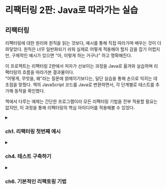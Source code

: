 # 리팩터링 2판: Java로 따라가는 실습


## 리팩터링
리팩터링에 대한 원리와 원칙을 읽는 것보다, 예시를 통해 직접 따라가며 배우는 것이 더 와닿았다. 원칙은 너무 일반화되기 쉬워 실제로 어떻게 적용해야 할지 감을 잡기 어렵지만, 구체적인 예시가 있으면 "아, 이렇게 하는 거구나" 하고 명확해진다.

이 프로젝트는 리팩터링 2판에서 저자가 선보이는 과정을 Java로 옮겨와 실습하며 리팩터링의 흐름을 따라가본 결과물이다. <br>
"어떻게, 무엇을, 왜"라는 질문에 얽매이기보다는, 일단 실습을 통해 손으로 익히는 데 초점을 맞췄다. 책의 JavaScript 코드를 Java로 변환하면서, 각 단계별로 테스트를 추가해 동작을 확인했다.

책에서 다루는 예제는 간단한 프로그램이라 모든 리팩터링 기법을 전부 적용할 필요는 없지만, 이 과정을 통해 리팩터링의 핵심 아이디어를 적용해볼 수 있었다.

<details> 
<summary><h3>ch1. 리팩터링 첫번째 예시</h3></summary>
## 시나리오
> 다양한 연극을 외주로 받아 공연하는 **극단**을 배경으로 한다.

- 각 공연은 장르(`tragedy`, `comedy`)와 관객 수에 따라 **비용**을 책정한다.
- 고객에게는 **포인트**를 지급하여 다음 공연에서 **할인** 혜택을 제공한다.

### 1. 공연 요청 처리:
  - 고객이 공연을 요청하면, 연극의 장르와 관객 규모를 기준으로 비용을 계산한다.
  - 현재 극단은 두 가지 장르(비극, 희극)만 공연한다.

### 2. 비용 책정 로직:
  - 비극: 기본료 $400 + 관객 30명 초과 시 인원당 $10 추가.
  - 희극: 기본료 $300 + 관객 20명 초과 시 $100 + 초과 인원당 $5 + 전체 관객 수당 $3 추가.

### 3. 포인트 제도:
  - 공연료와 별개로 포인트를 지급한다.
  - 기본: 관객 30명 초과 시 초과 인원만큼 포인트 적립.

### 4. 희극 추가: 관객 5명당 1포인트 추가.
  - 포인트는 다음 공연 의뢰 시 할인에 사용할 수 있다.

### 5. 청구서 출력:
  - 고객명, 공연별 비용, 총액, 적립 포인트를 포함한 청구서를 생성한다.

## 리팩터링 과정
이 프로젝트는 책의 JavaScript 코드를 Java로 변환하며, 단계별로 리팩터링을 적용한 결과를 보여준다.
각 단계는 JUnit 테스트로 검증되며, `@RefactoringStage` 애너테이션을 활용해 리팩터링 단계를 구분했다.
모든 테스트에 동일한 결과를 검증할 수 있도록 `assertStatementContains(result)`를 구성했다.

### 1. 리팩터링 전: 단일 메서드의 복잡한 로직
- 파일: [`BaseStatementTest.statement()`](https://github.com/Almondshin/Refactoring2/blob/886ae00d2bc3019c3424cc718d6643b1fa47fa4f/src/test/java/org/refactoring/patterns/Refactoring2/BaseStatementTest.java#L59)
- 특징: 모든 계산(비용, 포인트)과 출력 형식이 하나의 메서드에 얽혀 있다.
- 문제점: 로직이 뒤엉켜 수정이 어렵고, 가독성이 떨어진다.

### 2. 1차 리팩터링: 메서드 분리
- 파일: [`BaseStatementTest.statementRefactored1()`](https://github.com/Almondshin/Refactoring2/blob/886ae00d2bc3019c3424cc718d6643b1fa47fa4f/src/test/java/org/refactoring/patterns/Refactoring2/BaseStatementTest.java#L114)
- 변경점:
    - amountFor: 공연별 비용 계산 분리.
    - volumeCreditsFor: 포인트 계산 분리.
    - totalAmount, totalVolumeCredits: 합계 계산 분리.
- 효과: 로직이 모듈화되어 가독성이 좋아지고, 개별 기능 수정이 쉬워졌다.

### 3. 2차 리팩터링: 메서드 분리
- 파일: [`BaseStatementTest.statementRefactored2()`](https://github.com/Almondshin/Refactoring2/blob/886ae00d2bc3019c3424cc718d6643b1fa47fa4f/src/test/java/org/refactoring/patterns/Refactoring2/BaseStatementTest.java#L194)
- 변경점:
  - createStatementData: 데이터를 준비하는 계산 단계 분리.
  - renderPlainText: 출력 형식을 담당.
  - EnrichedPerformance: 공연별 데이터를 구조화.
- 효과: 계산 로직과 출력 형식이 독립적으로 구성, 다른 포맷으로 확장이 쉬워졌다.

### 4. 3차 리팩터링: 다형성 활용
- 파일: [`BaseStatementTest.statementRefactored3()`](https://github.com/Almondshin/Refactoring2/blob/886ae00d2bc3019c3424cc718d6643b1fa47fa4f/src/test/java/org/refactoring/patterns/Refactoring2/BaseStatementTest.java#L283)
- 변경점:
  - PerformanceCalculator 추상 클래스를 도입.
  - TragedyCalculator, ComedyCalculator 서브클래스로 장르별 계산 분리.
- 효과: 새로운 장르 추가 시 서브클래스만 만들면 되므로 확장성이 높아졌다.

## 프로젝트 구조
- [`BaseStatementTest.java`](src/test/java/org/refactoring/patterns/Refactoring2/BaseStatementTest.java): 리팩터링 단계별 메서드와 테스트 포함.
- [`RefactoringStage.java`](src/test/java/org/refactoring/patterns/Refactoring2/RefactoringStage.java): 테스트 단계 구분을 위한 애너테이션.
- [`RefactoringStageExtension.java`](src/test/java/org/refactoring/patterns/Refactoring2/RefactoringStageExtension.java): 테스트 실행 시간 측정 및 단계별 로그 출력.
- [`JavaScript 원본`](src/test/javascript/org/refactoring/patterns/refactoring): refactoring1.js, refactoring2.js, refactoring3.js 등으로 각 단계별 참고.

## 프로젝트 구성

| 파일 | 설명 |
|------|------|
| [`BaseStatementTest.java`](src/test/java/org/refactoring/patterns/Refactoring2/BaseStatementTest.java) | 모든 리팩터링 단계 구현 및 테스트 포함 |
| [`RefactoringStage.java`](src/test/java/org/refactoring/patterns/Refactoring2/RefactoringStage.java) | 리팩터링 단계 구분용 애노테이션 |
| [`RefactoringStageExtension.java`](src/test/java/org/refactoring/patterns/Refactoring2/RefactoringStageExtension.java) | 테스트 실행 시간 측정 및 단계 로그 출력 |
| [`base.js`](src/test/javascript/org/refactoring/patterns/base.js) | 리팩토링 전 JS 버전|
| [`refactoring1.js`](src/test/javascript/org/refactoring/patterns/refactoring/refactoring1.js) | 1단계 JS 버전 |
| [`refactoring2.js`](src/test/javascript/org/refactoring/patterns/refactoring/refactoring2.js) | 2단계 JS 버전 |
| [`refactoring3.js`](src/test/javascript/org/refactoring/patterns/refactoring/refactoring3.js) | 3단계 JS 버전 |
| [`test.js`](src/test/javascript/org/refactoring/patterns/test.js) | JS 전체 테스트 |


```js
> Task :compileJava UP-TO-DATE
> Task :processResources UP-TO-DATE
> Task :classes UP-TO-DATE
> Task :compileTestJava UP-TO-DATE
> Task :processTestResources NO-SOURCE
> Task :testClasses UP-TO-DATE
=== Refactoring Step: "Before" Test Start ===

리팩토링 전 결과:
청구 내역 (고객명: BigCo)
Hamlet: $650.00 (55석)
As You Like It: $580.00 (35석)
Othello: $500.00 (40석)
총액: $1,730.00
적립 포인트: 47점

실행 시간: 15ms
=== Refactoring Step : "Before" Test End ===
=== Refactoring Step: "Refactored1" Test Start ===

1차 리팩토링 결과:
청구 내역 (고객명: BigCo)
Hamlet: $650.00 (55석)
As You Like It: $580.00 (35석)
Othello: $500.00 (40석)
총액: $1,730.00
적립 포인트: 47점

실행 시간: 1ms
=== Refactoring Step : "Refactored1" Test End ===
=== Refactoring Step: "Refactored2" Test Start ===

2차 리팩토링 결과:
청구 내역 (고객명: BigCo)
Hamlet: $650.00 (55석)
As You Like It: $580.00 (35석)
Othello: $500.00 (40석)
총액: $1,730.00
적립 포인트: 47점

실행 시간: 5ms
=== Refactoring Step : "Refactored2" Test End ===
=== Refactoring Step: "CalculatorSubclass" Test Start ===

3차 리팩토링 결과:
청구 내역 (고객명: BigCo)
Hamlet: $650.00 (55석)
As You Like It: $580.00 (35석)
Othello: $500.00 (40석)
총액: $1,730.00
적립 포인트: 47점

실행 시간: 1ms
=== Refactoring Step : "CalculatorSubclass" Test End ===
> Task :test
BUILD SUCCESSFUL in 2s
4 actionable tasks: 1 executed, 3 up-to-date
오후 8:27:14: Execution finished ':test --tests "org.refactoring.patterns.Refactoring2.BaseStatementTest"'.
```

</details>

<details> 
<summary><h3>ch4. 테스트 구축하기</h3></summary>

리팩터링을 제대로 하려면, 테스트 스위트가 뒷바침 되어야 한다.
좋은 테스트를 작성하는 일은 개발 효율을 높여준다.

> 테스트는 단순히 동작 확인을 넘어서,
> **"디자인 방향을 잡고, 디버깅 시간을 줄이며, 회귀 버그를 방지"** 하는 데 도움을 준다.


자가 테스트 코드의 가치 <br>
- 현재 상황을 빠르게 파악할 수 있게 도와준다.
- 설계에 대한 고민을 구체화할 수 있다.
- 대부분의 시간을 디버깅이 아닌 검증에 집중할 수 있다.

> 📌 모든 테스트는 완전히 자동화되어야 하며, 결과까지 자동으로 검사되게 구성해야 한다.

## 회귀 버그 방지

**회귀 버그**란 이전까지 잘 작동하던 기능이 변경 후 문제가 생기는 현상이다.  
리팩터링은 코드 내부 구조를 변경하는 작업이므로, 이를 방지하기 위해 테스트가 반드시 필요하다.

---

## 테스트 프레임워크의 등장

- 켄트 벡과 에릭 감마는 스몰토크 단위 테스트 프레임워크를 Java로 포팅했고,  
  그 결과물이 바로 **JUnit**이다.

- JUnit은 자바 생태계에서 TDD와 단위 테스트의 핵심 도구로 자리잡았다.


---

## 테스트 주도 개발 (TDD)

> 테스트 → 코드 → 리팩터링 순서로 짧은 주기를 반복하며 개발한다.

1. **통과하지 못할 테스트 작성**

2. **해당 테스트를 통과시키는 최소한의 코드 작성**

3. **중복 제거, 네이밍 개선 등 리팩터링 진행**


이 주기를 반복함으로써, 코드 품질과 안정성을 동시에 확보할 수 있다.

---

## 실습 예제 개요

이번 장에서는 비즈니스 로직 코드로 다음 두 클래스를 사용한다:

|클래스|설명|
|---|---|
|`Producer`|생산자 한 명을 표현|
|`Province`|지역 전체를 표현, 여러 생산자를 포함|

- `Province` 객체는 JSON 형식의 데이터로부터 생성된다.

- 테스트를 통해 수익, 수요, 잉여 생산량 등 다양한 로직을 검증할 수 있다.


---

## 테스트 작성 원칙

- **"실패해야 할 상황에서는 반드시 실패하게 만들어야 한다."**

- 문제가 생길 가능성이 높은 **경계 조건**은 집중적으로 테스트해야 한다.

- **버그 리포트가 발생하면**, 해당 버그를 드러내는 테스트를 가장 먼저 작성해야 한다.

- 전체 테스트는 **최소 하루 1회 이상** 실행하는 습관을 들이자.


---

## 테스트의 목적

> 테스트는 코드가 "정상 동작한다"는 것을 보장하려는 게 아니다.  
> 오히려 **"문제가 생길 수 있는 지점"을 빠르게 파악하기 위한 도구**다.

- 즉, **위험요소 중심으로 테스트를 구성**해야 한다.

- 테스트 커버리지가 높다고 해서 무조건 좋은 것은 아니다.

  - 커버리지보다 **의도된 실패 케이스를 잡는 힘**이 중요하다.



</details>


<details>
<summary><h3>ch6. 기본적인 리팩토링 기법</h3></summary>

> 리팩터링의 핵심은 **작은 스텝**으로 진행하며, 테스트로 기능 변화가 없음을 확인하는 것이다.

## 주요 리팩토링 기법

###  변수 캡슐화
- **설명**: 변수에 직접 접근하는 대신 getter/setter를 통해 캡슐화하여 내부 상태를 보호하고, 접근 제어를 강화한다. getter가 **복제본을 반환**하면 불변성을 보장해 스레드 안전성과 예측 가능성을 높인다.
- **예제**:
  ```java
  public class Order {
      private List<String> items = new ArrayList<>();

      // 복제본 반환으로 불변성 보장
      public List<String> getItems() {
          return new ArrayList<>(items); // 방어적 복사
          // 또는 return Collections.unmodifiableList(items); // 읽기 전용 래퍼
      }

      public void addItem(String item) {
          items.add(item);
      }
  }
  ```
  ```java
  // DTO로 불변 객체 설계
  public record OrderDTO(String id, List<String> items) {
      public OrderDTO {
          items = List.copyOf(items); // 불변 컬렉션
      }
  }
  ```
- **실무 관점**:
  - **장점**: 복제본을 반환하면 객체 내부 상태가 외부에서 바뀌는 걸 막을 수 있어서, 멀티스레드 환경이나 캐시처럼 공유되는 데이터에서는 안정성 측면에서 유리함. 도메인 설계에서도 값 자체가 바뀌면 안 되는 상황(예: 금융, 인증 토큰 등)에 잘 맞음.
  - **단점**: 무조건 복제하면 성능 부담 생김. 특히 대용량 컬렉션을 매번 복사하게 되면 GC 압박도 커지고, 불필요한 오브젝트 생성을 유발해서 오히려 병목이 생기기도 함. 그래서 대부분의 REST API 서버처럼 요청-응답 단위 트랜잭션이 짧고, 공유 상태가 거의 없는 구조에서는 굳이 복제본 안 쓰는 게 보통임.
  - **적용 기준**: 컬렉션(List, Map)을 반환할 땐 외부에서 수정될 가능성을 차단하려고 Collections.unmodifiableList()나 복사본 반환하는 경우가 많음. 반면에 도메인 객체는 애초에 불변으로 설계하는 게 일반적이라 record나 Lombok의 @Value 같은 걸로 처리함.
    ```java
    @Service
    public class UserService {
        public UserDTO getUser(String id) {
            User user = userRepository.findById(id).orElseThrow();
            return new UserDTO(user.getId(), user.getName()); // 복사본 반환
        }
    }
    ```
  - **팁**: 복제할지 말지는 팀 컨벤션으로 정해두는 게 좋음. 예: "컬렉션은 무조건 불변 래퍼로 감싸기"처럼 룰을 정해두면 혼선 줄일 수 있음. 그리고 진짜 민감한 경우엔 JMeter 같은 걸로 성능 체크해서 결정하는 게 안정적.

### 매개변수 객체 만들기
- **설명**: 관련 있는 여러 개의 파라미터(예: startDate, endDate, customerId)를 하나의 객체로 묶어서 가독성 높이고, 검증 로직도 같이 담아서 재사용성과 안정성 챙기는 방식. 특히 파라미터가 3개 이상 넘어가면 객체로 만드는것을 추천
- **예제**:
  ```java
  // 리팩터링 전
  public BigDecimal calculateInvoice(LocalDate startDate, LocalDate endDate, String customerId) {
      // 계산 로직
      return BigDecimal.ZERO;
  }

  // 리팩터링 후: 매개변수 객체 사용
  public record InvoiceParameters(LocalDate startDate, LocalDate endDate, String customerId) {
      public InvoiceParameters {
          Objects.requireNonNull(startDate, "startDate must not be null");
          Objects.requireNonNull(endDate, "endDate must not be null");
          Objects.requireNonNull(customerId, "customerId must not be null");
      }
  }

  public BigDecimal calculateInvoice(InvoiceParameters params) {
      // 계산 로직
      return BigDecimal.ZERO;
  }
  ```
  ```java
  public record CreateOrderRequest(String customerId, LocalDate orderDate, BigDecimal amount) {
      public CreateOrderRequest {
          Objects.requireNonNull(customerId, "customerId must not be null");
          Objects.requireNonNull(orderDate, "orderDate must not be null");
          Objects.requireNonNull(amount, "amount must not be null");
      }
  }

  @RestController
  public class OrderController {
      @PostMapping("/orders")
      public ResponseEntity<?> createOrder(@RequestBody CreateOrderRequest request) {
          // 주문 처리
          return ResponseEntity.ok().build();
      }
  }
  ```
- **실무 관점**:
  - **장점**: 타입 안정성과 도메인 의미 명확화(예: `String` 대신 `UserName`). Spring REST API에서 DTO로 파라미터 간소화.
  - **한계**: 단순 메서드에서는 오버엔지니어링. 객체 생성 비용은 고성능 요구사항(예: Spring Batch)에서 부담.
  - **적용 기준**: 파라미터 3개 이상이거나 여러 메서드에서 반복되면 객체로 묶음. 공통 검증 로직은 `ValidationUtils`로 분리.
    ```java
    public class ValidationUtils {
        public static boolean isValidName(String value) {
            return value != null && value.matches("[a-zA-Z]+");
        }
    }
    ```
  - **실무 사례**: DDD에서 Value Object(예: `Name`, `OrderId`)로 도메인 모델 강화. 유저/그룹 이름 검증 예시:
    ```java
    public record Name(String value) {
        public Name {
            if (value == null || !value.matches("[a-zA-Z]+")) {
                throw new IllegalArgumentException("Invalid name");
            }
        }
    }

    @Service
    public class ValidationService {
        public boolean validateName(Name name) {
            return true; // 검증은 생성자에서 처리
        }
    }
    ```
  - **팁**: IntelliJ의 "Extract Parameter Object"로 리팩토링 시도, 테스트로 안전성 검증. 팀 내 DTO 사용 기준을 따름.

### 단계 쪼개기 (Split Phase)
- **설명**: 복잡한 로직을 명확한 단계로 분리해 가독성과 유지보수성을 높인다. 중간 데이터 구조를 사용해 단계 간 데이터 전달 명확화.
- **예제**:
  ```java
  public class Compiler {
      public String compile(String source) {
          List<String> tokens = tokenize(source); // 1단계: 토큰화
          SyntaxTree tree = parse(tokens);       // 2단계: 구문 분석
          return generate(tree);                 // 3단계: 코드 생성
      }

      private List<String> tokenize(String source) { /* 토큰화 로직 */ return List.of(); }
      private SyntaxTree parse(List<String> tokens) { /* 파싱 로직 */ return new SyntaxTree(); }
      private String generate(SyntaxTree tree) { /* 코드 생성 로직 */ return ""; }
  }

  record SyntaxTree() {}
  ```
- **실무 관점**:
  - **장점**: 단계별 디버깅 용이, 복잡한 로직(예: 데이터 파이프라인)에서 유용.
  - **한계**: 중간 데이터 구조의 복잡성 증가. 단순 로직에서는 불필요한 추상화.
  - **적용 기준**: 로직이 여러 변환 단계를 거치거나, 테스트/디버깅이 어려운 경우 적용.
  - **실무 사례**: Spring Batch의 ETL(Extract-Transform-Load) 프로세스에서 단계 분리.
    ```java
    @Component
    public class DataProcessor {
        public List<ProcessedData> process(List<RawData> rawData) {
            List<ExtractedData> extracted = extract(rawData); // 1단계
            return transform(extracted);                      // 2단계
        }

        private List<ExtractedData> extract(List<RawData> rawData) { /* 추출 */ return List.of(); }
        private List<ProcessedData> transform(List<ExtractedData> data) { /* 변환 */ return List.of(); }
    }
    ```
  - **팁**: 중간 데이터 구조는 `record`로 간결히 정의, 테스트로 각 단계 검증.

- **테스트 기반 안정성**: JUnit 테스트로 리팩터링 전/후 동일 동작 확인, 작은 스텝 진행.
- **IDE 활용**: IntelliJ 단축키(Alt+Shift+R)로 작업.
- **이름 짓기**: 추출된 함수/변수에 적절한 이름 부여로 가독성과 의도 전달.
- **변수 캡슐화**: 복제본 반환(Immutable) vs. 원본 참조, 성능과 불변성 트레이드오프.
- **매개변수 객체 만들기**: 타입 안정성 vs. 불필요한 데이터 전달, 도메인 특화 vs. 범용성 판단.
- **단계 쪼개기**: 중간 데이터 구조의 복잡성 문제, 컴파일러 같은 복잡 로직에서 유용.
- **리팩터링 기준**: 메서드 라인 수 같은 기계적 기준보다 코드 변화 후 판단, 테스트로 롤백 가능.

## 실습 예제 개요
- **목표**: 책의 JavaScript 예제를 Java로 변환, JUnit 테스트로 검증.
- **대상**: 송장 계산, 데이터 검증 등 간단한 비즈니스 로직에 리팩터링 기법 적용.
- **구성**:
  - 함수 추출: 복잡한 계산 로직을 메서드로 분리.
  - 변수 캡슐화: 내부 상태 보호, getter로 복제본 반환.
  - 매개변수 객체: 연관 파라미터를 DTO/Value Object로 묶음.
  - 단계 쪼개기: 데이터 처리 파이프라인을 단계별로 분리.
- **예제 코드**:
  ```java
  // 송장 계산 리팩터링
  public class InvoiceService {
      public BigDecimal calculate(InvoiceParameters params) {
          // 단계 쪼개기 적용
          AmountData amountData = computeAmount(params);
          return adjustAmount(amountData);
      }

      private AmountData computeAmount(InvoiceParameters params) { /* 계산 */ return new AmountData(); }
      private BigDecimal adjustAmount(AmountData data) { /* 조정 */ return BigDecimal.ZERO; }
  }

  record InvoiceParameters(LocalDate startDate, LocalDate endDate, String customerId) {}
  record AmountData() {}
  ```
  
- **테스트 필수**: JUnit으로 리팩터링 전/후 동일 동작 보장.
- **작은 스텝**: 큰 변경 대신 작은 단위로 리팩터링 후 테스트.
- **도메인 중심**: 매개변수 객체와 캡슐화는 도메인 의미 강화.
- **성능 고려**: 복제본 반환, 객체 생성은 JMeter/Gatling으로 검증.
- **팀 컨벤션**: 리팩토링 기준(DTO 사용, 복제본 반환)을 팀 내 합의.
- **IDE 활용**: IntelliJ의 Extract Method, Extract Parameter Object로 효율성 극대화.


</details>
